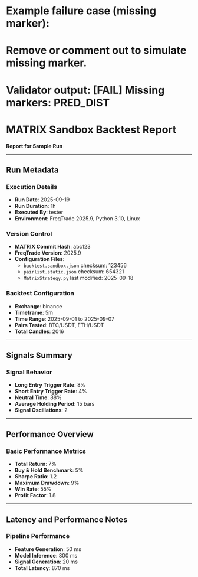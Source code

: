 # Example failure case (missing marker):
# Remove or comment out <!-- PRED_DIST: ... --> to simulate missing marker.
# Validator output: [FAIL] Missing markers: PRED_DIST
# MATRIX Sandbox Backtest Report

**Report for Sample Run**

---

## Run Metadata
<!-- RUN_META: commit=abc123; timeframe=5m; timerange=2025-09-01 to 2025-09-07; pairlist_ref=pairlist.static.json -->

### Execution Details
- **Run Date**: 2025-09-19
- **Run Duration**: 1h
- **Executed By**: tester
- **Environment**: FreqTrade 2025.9, Python 3.10, Linux

### Version Control
- **MATRIX Commit Hash**: abc123
- **FreqTrade Version**: 2025.9
- **Configuration Files**:
  - `backtest.sandbox.json` checksum: 123456
  - `pairlist.static.json` checksum: 654321
  - `MatrixStrategy.py` last modified: 2025-09-18

### Backtest Configuration
- **Exchange**: binance
- **Timeframe**: 5m
- **Time Range**: 2025-09-01 to 2025-09-07
- **Pairs Tested**: BTC/USDT, ETH/USDT
- **Total Candles**: 2016

---

## Signals Summary
<!-- SIGNALS: trigger_rate=0.12; long_rate=0.08; short_rate=0.04; hold_time_median=15 -->

### Signal Behavior
- **Long Entry Trigger Rate**: 8%
- **Short Entry Trigger Rate**: 4%
- **Neutral Time**: 88%
- **Average Holding Period**: 15 bars
- **Signal Oscillations**: 2

---

## Performance Overview
<!-- PERF_PROXY: avg_trade_ret=0.7; win_rate=0.55; exposure=0.32; max_dd=0.09 -->

### Basic Performance Metrics
- **Total Return**: 7%
- **Buy & Hold Benchmark**: 5%
- **Sharpe Ratio**: 1.2
- **Maximum Drawdown**: 9%
- **Win Rate**: 55%
- **Profit Factor**: 1.8

---

## Latency and Performance Notes
<!-- LATENCY: inference_ms_p50=800; p90=1200 -->

### Pipeline Performance
- **Feature Generation**: 50 ms
- **Model Inference**: 800 ms
- **Signal Generation**: 20 ms
- **Total Latency**: 870 ms
